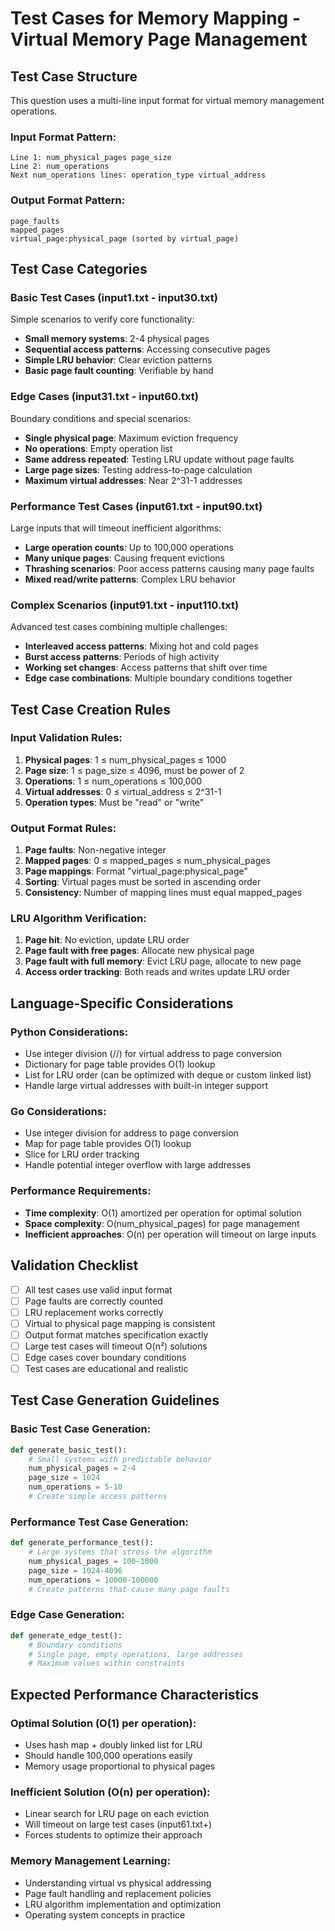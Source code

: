 # Test Cases for Memory Mapping - Virtual Memory Page Management

## Test Case Structure
This question uses a multi-line input format for virtual memory management operations.

### Input Format Pattern:
```
Line 1: num_physical_pages page_size
Line 2: num_operations
Next num_operations lines: operation_type virtual_address
```

### Output Format Pattern:
```
page_faults
mapped_pages  
virtual_page:physical_page (sorted by virtual_page)
```

## Test Case Categories

### Basic Test Cases (input1.txt - input30.txt)
Simple scenarios to verify core functionality:
- **Small memory systems**: 2-4 physical pages
- **Sequential access patterns**: Accessing consecutive pages
- **Simple LRU behavior**: Clear eviction patterns
- **Basic page fault counting**: Verifiable by hand

### Edge Cases (input31.txt - input60.txt)
Boundary conditions and special scenarios:
- **Single physical page**: Maximum eviction frequency
- **No operations**: Empty operation list
- **Same address repeated**: Testing LRU update without page faults
- **Large page sizes**: Testing address-to-page calculation
- **Maximum virtual addresses**: Near 2^31-1 addresses

### Performance Test Cases (input61.txt - input90.txt)
Large inputs that will timeout inefficient algorithms:
- **Large operation counts**: Up to 100,000 operations
- **Many unique pages**: Causing frequent evictions
- **Thrashing scenarios**: Poor access patterns causing many page faults
- **Mixed read/write patterns**: Complex LRU behavior

### Complex Scenarios (input91.txt - input110.txt)
Advanced test cases combining multiple challenges:
- **Interleaved access patterns**: Mixing hot and cold pages
- **Burst access patterns**: Periods of high activity
- **Working set changes**: Access patterns that shift over time
- **Edge case combinations**: Multiple boundary conditions together

## Test Case Creation Rules

### Input Validation Rules:
1. **Physical pages**: 1 ≤ num_physical_pages ≤ 1000
2. **Page size**: 1 ≤ page_size ≤ 4096, must be power of 2
3. **Operations**: 1 ≤ num_operations ≤ 100,000
4. **Virtual addresses**: 0 ≤ virtual_address ≤ 2^31-1
5. **Operation types**: Must be "read" or "write"

### Output Format Rules:
1. **Page faults**: Non-negative integer
2. **Mapped pages**: 0 ≤ mapped_pages ≤ num_physical_pages
3. **Page mappings**: Format "virtual_page:physical_page"
4. **Sorting**: Virtual pages must be sorted in ascending order
5. **Consistency**: Number of mapping lines must equal mapped_pages

### LRU Algorithm Verification:
1. **Page hit**: No eviction, update LRU order
2. **Page fault with free pages**: Allocate new physical page
3. **Page fault with full memory**: Evict LRU page, allocate to new page
4. **Access order tracking**: Both reads and writes update LRU order

## Language-Specific Considerations

### Python Considerations:
- Use integer division (//) for virtual address to page conversion
- Dictionary for page table provides O(1) lookup
- List for LRU order (can be optimized with deque or custom linked list)
- Handle large virtual addresses with built-in integer support

### Go Considerations:
- Use integer division for address to page conversion
- Map for page table provides O(1) lookup  
- Slice for LRU order tracking
- Handle potential integer overflow with large addresses

### Performance Requirements:
- **Time complexity**: O(1) amortized per operation for optimal solution
- **Space complexity**: O(num_physical_pages) for page management
- **Inefficient approaches**: O(n) per operation will timeout on large inputs

## Validation Checklist
- [ ] All test cases use valid input format
- [ ] Page faults are correctly counted
- [ ] LRU replacement works correctly
- [ ] Virtual to physical page mapping is consistent
- [ ] Output format matches specification exactly
- [ ] Large test cases will timeout O(n²) solutions
- [ ] Edge cases cover boundary conditions
- [ ] Test cases are educational and realistic

## Test Case Generation Guidelines

### Basic Test Case Generation:
```python
def generate_basic_test():
    # Small systems with predictable behavior
    num_physical_pages = 2-4
    page_size = 1024
    num_operations = 5-10
    # Create simple access patterns
```

### Performance Test Case Generation:
```python
def generate_performance_test():
    # Large systems that stress the algorithm
    num_physical_pages = 100-1000
    page_size = 1024-4096
    num_operations = 10000-100000
    # Create patterns that cause many page faults
```

### Edge Case Generation:
```python
def generate_edge_test():
    # Boundary conditions
    # Single page, empty operations, large addresses
    # Maximum values within constraints
```

## Expected Performance Characteristics

### Optimal Solution (O(1) per operation):
- Uses hash map + doubly linked list for LRU
- Should handle 100,000 operations easily
- Memory usage proportional to physical pages

### Inefficient Solution (O(n) per operation):
- Linear search for LRU page on each eviction
- Will timeout on large test cases (input61.txt+)
- Forces students to optimize their approach

### Memory Management Learning:
- Understanding virtual vs physical addressing
- Page fault handling and replacement policies
- LRU algorithm implementation and optimization
- Operating system concepts in practice
